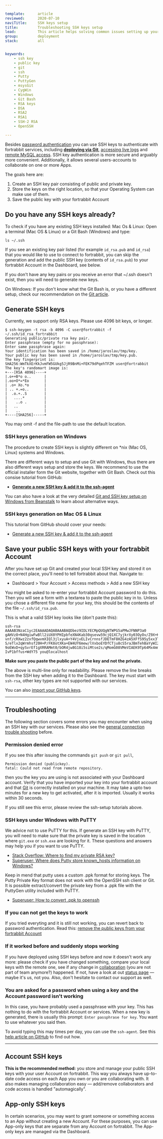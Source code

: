 ```yaml
---

template:      article
reviewed:      2020-07-10
naviTitle:     SSH keys setup
title:         Troubleshooting SSH keys setup
lead:          This article helps solving common issues setting up your SSH keys.
group:         deployment
stack:         all


keywords:
    - ssh key
    - public key
    - git
    - ssh
    - Putty
    - PuttyGen
    - msysGit
    - CygWin
    - Windows
    - Git Bash
    - RSA keys
    - DSA
    - RSA2
    - RSA1
    - SSH-2 RSA
    - OpenSSH

---
```


Besides [password authentication](/access-methods#toc-password-authentication) you can use SSH keys to authenticate with fortrabbit services, including **[deploying via Git](git)**, [accessing live logs](logging-pro) and [remote MySQL access](mysql#toc-remote-mysql-access). SSH key authentication is more secure and arguably more convenient. Additionally, it allows several users-accounts to collaborate on one or more Apps.

The goals here are:

1. Create an SSH key pair consisting of public and private key.
2. Store the keys on the right location, so that your Operating System can make use of them.
3. Save the public key with your fortrabbit Account


## Do you have any SSH keys already?

To check if you have any existing SSH keys installed: Mac Os & Linux: Open a terminal (Mac OS & Linux) or a Git Bash (Windows) and type:

```
ls ~/.ssh
```

If you see an existing key pair listed (for example `id_rsa.pub` and `id_rsa`) that you would like to use to connect to fortrabbit, you can skip the generation and add the public SSH key (contents of `id_rsa.pub`) to your fortrabbit Account in the Dashboard, see below.

If you don't have any key pairs or you receive an error that ~/.ssh doesn't exist, then you will need to generate new keys.

On Windows: If you don't know what the Git Bash is, or you have a different setup, check our recommendation on the [Git article](git).


## Generate SSH keys

Currently, we support only RSA keys. Please use 4096 bit keys, or longer.

```
$ ssh-keygen -t rsa -b 4096 -C user@fortrabbit -f ~/.ssh/id_rsa_fortrabbit
Generating public/private rsa key pair.
Enter passphrase (empty for no passphrase): 
Enter same passphrase again: 
Your identification has been saved in /home/jaroslav/tmp/key.
Your public key has been saved in /home/jaroslav/tmp/key.pub.
The key fingerprint is:
SHA256:WmTkXErKkJvmFW5GUkg5JjR9BnMi+FEK79dPqehTFZM user@fortrabbit
The key's randomart image is:
+---[RSA 4096]----+
|.o++B*o o..      |
|.oo+O*=*Eo       |
| .o+ Xo.*o       |
| .. +.=o..       |
|  .o.+..S        |
|   ....*         |
|    ..o .        |
|   ..            |
|    ..           |
+----[SHA256]-----+
```

You may omit -f and the file-path to use the default location.


### SSH keys generation on Windows

The procedure to create SSH keys is slightly different on *nix (Mac OS, Linux) systems and Windows.

There are different ways to setup and use Git with Windows, thus there are also different ways setup and store the keys. We recommend to use the official installer form the Git website, together with Git Bash. Check out this consise tutorial from GitHub:

* **[Generate a new SSH key & add it to the ssh-agent](https://help.github.com/articles/generating-a-new-ssh-key-and-adding-it-to-the-ssh-agent/#platform-windows)**

You can also have a look at the very detailed [Git and SSH key setup on Windows from Beanstalk](http://guides.beanstalkapp.com/version-control/git-on-windows.html) to learn about alternative ways.


### SSH keys generation on Mac OS & Linux

This tutorial from GitHub should cover your needs:

* [Generate a new SSH key & add it to the ssh-agent](https://help.github.com/articles/generating-a-new-ssh-key-and-adding-it-to-the-ssh-agent/#platform-mac)



## Save your public SSH keys with your fortrabbit Account

After you have set up Git and created your local SSH key and stored it on the correct place, you'll need to tell fortrabbit about that. Navigate to:

* Dashboard > Your Account > Access methods > Add a new SSH key

You might be asked to re-enter your fortrabbit Account password to do this. Then you will see a form with a textarea to paste the public key in to. Unless you chose a different file name for your key, this should be the contents of the file `~/.ssh/id_rsa.pub`.

This is what a valid SSH key looks like (don't paste this):

```
ssh-rsa AAAAB3NzaC1yc2EAAAADAQABAAABAQDbez9IDLYECMpQUQgNTWPG5aPMwJFNNP3a0
gAHVz8+N4HgiwFwBll2iUX0YPHIpbfeXN4Kab30qsevw59cjQ1XC7yjkrXy03OyOv/Z9X+KpB
vnf/cRXwz2zxfQqwvmXIQl3jlxyuA+Y4VjvELIvCrnnsfJDETmF8HZG4zA5XFfS95y5xx3TF9
S/eTlx2qWrmhsf20H+P/FK8otXKa+EW4UY6mew/lVxboEYDfCTju8cS5raJBmTehBaYyWI2dy
9oEWvD+qySvrEf1gXRRAMmt0/bOR4jw8G18i5siMtse2s/qMomG08VMeVIAEK9Tp64Mx4mmQv
IvP1bffus+WdY75 you@localhost
```

**Make sure you paste the public part of the key and not the private.**

The above is multi-line only for readability. Please remove the line breaks from the SSH key when adding it to the Dashboard. The key must start with `ssh-rsa`, other key types are not supported with our services.

You can also [import your GitHub keys](/access-methods#toc-github-ssh-key-import).

- - -


## Troubleshooting

The following section covers some errors you may encounter when using an SSH key with our services. Please also see the [general connection trouble shooting](/access-methods#toc-troubleshooting) before.


### Permission denied error

If you see this after issuing the commands `git push` or `git pull`,

```
Permission denied (publickey).
fatal: Could not read from remote repository.
```

then you the key you are using is not associated with your Dashboard account. Verify that you have imported your key into your fortrabbit account and that [Git](git) is correctly installed on your machine. It may take a upto two minutes for a new key to get activated, after it is imported. Usually it works within 30 seconds. 

If you still see this error, please review the ssh-setup tutorials above.


### SSH keys under Windows with PuTTY

We advice not to use PuTTY for this. If generate an SSH key with PuTTY, you will need to make sure that the private key is saved in the location where `git.exe` or `ssh.exe` are looking for it. These questions and answers may help you if you want to use PuTTY.

* [Stack Overflow: Where to find my private RSA key?](http://serverfault.com/questions/194567/how-do-i-tell-git-for-windows-where-to-find-my-private-rsa-key)
* [Superuser: Where does Putty store known_hosts information on Windows?](http://superuser.com/questions/197489/where-does-putty-store-known-hosts-information-on-windows)

Keep in mend that putty uses a custom .ppk format for storing keys. The Putty Private Key format does not work with the OpenSSH ssh client or Git. It is possible extract/convert the private key from a .ppk file with the PuttyGen utility included with PuTTY.

* [Superuser: How to convert .ppk to openssh](https://superuser.com/questions/232362/how-to-convert-ppk-key-to-openssh-key-under-linux)

### If you can not get the keys to work

If you tried everyting and it is still not working, you can revert back to password authentication. Read this: [remove the public keys from your fortrabbit Account](access-methods#toc-how-to-change-from-ssh-key-to-password-authentication)


### If it worked before and suddenly stops working

If you have deployed using SSH keys before and now it doesn't work any more: please check if you have changed something, compare your local keys with the remote one, see if any change in [collaboration](/collaboration) (you are not part of team anymore?) happened. If not, have a look at out [status page](https://status.fortrabbit.com) — maybe it's us, not you. Also, don't hesitate to contact our support as well.


### You are asked for a password when using a key and the Account password isn't working

In this case, you have probably used a passphrase with your key. This has nothing to do with the fortrabbit Account or services. When a new key is generated, there is usually this prompt: `Enter passphrase for key`. You want to use whatever you said then.

To avoid typing this may times per day, you can use the `ssh-agent`. See this [help article on GitHub](https://help.github.com/en/github/authenticating-to-github/working-with-ssh-key-passphrases) to find out how.


- - -

<!--
## About SSH key authentication

I disagree with the language here.
SSH keys are not nerdy, passwords are simpleminded and very 1960s 

I don't like this section.
The third paragraph is wrong.
The first is a massive oversimplification, and written in with a lot of bloat.
The second repeats information from other places in this document.

There is no need to explain ssh-keys here. Send people to the wikipedia page, please! or this:
https://www.ssh.com/ssh/public-key-authentication


In case you haven't worked with SSH keys before — you might be interested to understand how it works. The bottom line is that SSH key authentication is a bit nerdy, but actually both: convenient and secure. "SSH keys are a way to identify trusted computers, without involving passwords." That's from GitHub and probably the shortest way to explain what it is about and the most crucial benefit.

In public key authentication you have a key pair that consists of a public (eg `id_rsa.pub`) and a private key (eg `id_rsa`). What is encrypted with one (eg the public key) can be decrypted by the other (then: the private key). Further, having only the public key [does not allow you to derive the private key](https://en.wikipedia.org/wiki/List_of_unsolved_problems_in_mathematics). Hence you can safely "give out" your public key.

When you install your public key with fortrabbit it can be used to authenticate you: your SSH clients uses your private key to encrypt plain text data, which is then decrypted, using your public key, on the fortrabbit SSH server. If this decryption succeeds, then it must have been encrypted by your private key and you are let in.
-->


<!--
-- this is the basic setup, already explained at the top of this document!

## Advanced usage

Dive deeper, learn some more about the SSH key integration on fortrabbit. 

-- what is up-to-date code access?
-- I added "you can collaborate" at the top.
-- Drop this paragraph. Less is more.

-->


## Account SSH keys

**This is the recommended method:** you store and manage your public SSH keys with your user Account on fortrabbit. This way you always have up-to-date code access on each App you own or you are collaborating with. It also makes managing collaboration easy — add/remove collaborators and code access is handled "automagically".


## App-only SSH keys

In certain scenarios, you may want to grant someone or something access to an App without creating a new Account. For these purposes, you can use App-only keys that are separate from any Account on fortrabbit. The App-only keys are managed via the Dashboard.


